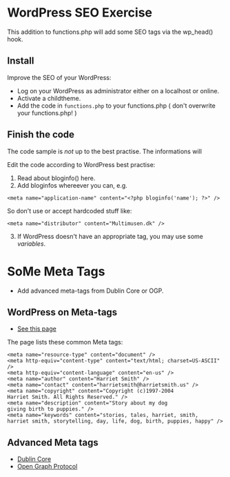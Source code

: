 WordPress SEO Exercise
======================

This addition to functions.php will add some SEO tags via the wp_head() hook.

## Install

Improve the SEO of your WordPress:

* Log on your WordPress as administrator either on a localhost or online.
* Activate a childtheme.
* Add the code in `functions.php` to your functions.php ( don't overwrite your functions.php! )

## Finish the code

The code sample is *not* up to the best practise. The informations will 

Edit the code according to WordPress best practise:

1. Read about bloginfo() here.
2. Add bloginfos whereever you can, e.g.

`<meta name="application-name" content="<?php bloginfo('name'); ?>" />`

So don't use or accept hardcoded stuff like:

`<meta name="distributor" content="Multimusen.dk" />`

3. If WordPress doesn't have an appropriate tag, you may use some *variables*. 


# SoMe Meta Tags

* Add advanced meta-tags from Dublin Core or OGP. 

## WordPress on Meta-tags

* [See this page](https://codex.wordpress.org/Meta_Tags_in_WordPress)

The page lists these common Meta tags:

~~~~
<meta name="resource-type" content="document" />
<meta http-equiv="content-type" content="text/html; charset=US-ASCII" />
<meta http-equiv="content-language" content="en-us" />
<meta name="author" content="Harriet Smith" />
<meta name="contact" content="harrietsmith@harrietsmith.us" />
<meta name="copyright" content="Copyright (c)1997-2004 
Harriet Smith. All Rights Reserved." />
<meta name="description" content="Story about my dog 
giving birth to puppies." />
<meta name="keywords" content="stories, tales, harriet, smith, 
harriet smith, storytelling, day, life, dog, birth, puppies, happy" />
~~~~

## Advanced Meta tags

* [Dublin Core](http://dublincore.org/documents/dcmi-terms/)
* [Open Graph Protocol](http://ogp.me/)
